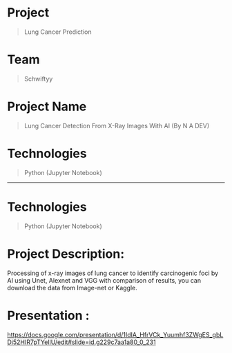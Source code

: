 # Project
> Lung Cancer Prediction

# Team
> Schwiftyy

# Project Name 
> Lung Cancer Detection From X-Ray Images With AI (By N A DEV)

# Technologies
> Python (Jupyter Notebook)

**********************************************************************************
# Technologies
> Python (Jupyter Notebook)


 
# Project Description:

Processing of x-ray images of lung cancer to identify carcinogenic foci by AI using Unet, Alexnet and VGG with comparison of results, you can download the data from Image-net or Kaggle.

# Presentation :

https://docs.google.com/presentation/d/1IdIA_HfrVCk_Yuumhf3ZWgES_gbLDi52HIR7pTYelIU/edit#slide=id.g229c7aa1a80_0_231
